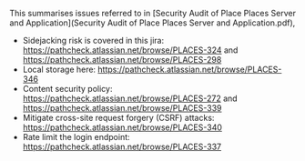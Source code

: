 This summarises issues referred to in [Security Audit of Place Places Server and Application](Security Audit of Place Places Server and Application.pdf),

* Sidejacking risk is covered in this jira: https://pathcheck.atlassian.net/browse/PLACES-324 and https://pathcheck.atlassian.net/browse/PLACES-298
* Local storage here: https://pathcheck.atlassian.net/browse/PLACES-346
* Content security policy: https://pathcheck.atlassian.net/browse/PLACES-272 and https://pathcheck.atlassian.net/browse/PLACES-339
* Mitigate cross-site request forgery (CSRF) attacks: https://pathcheck.atlassian.net/browse/PLACES-340
* Rate limit the login endpoint:  https://pathcheck.atlassian.net/browse/PLACES-337
